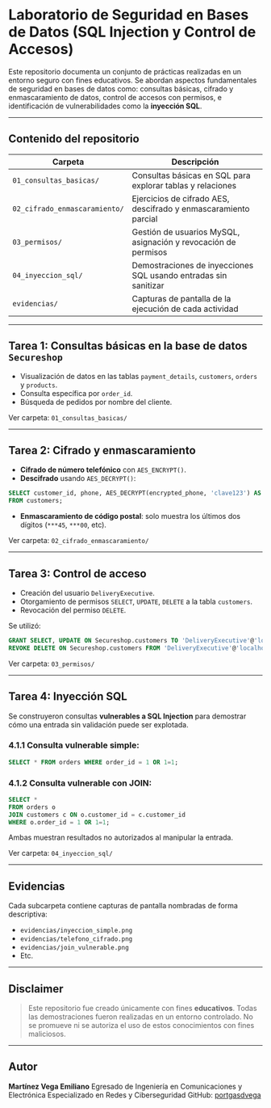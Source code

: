 # Laboratorio de Seguridad en Bases de Datos (SQL Injection y Control de Accesos)

Este repositorio documenta un conjunto de prácticas realizadas en un entorno seguro con fines educativos. Se abordan aspectos fundamentales de seguridad en bases de datos como: consultas básicas, cifrado y enmascaramiento de datos, control de accesos con permisos, e identificación de vulnerabilidades como la **inyección SQL**.

---

## Contenido del repositorio

| Carpeta | Descripción |
|--------|-------------|
| `01_consultas_basicas/` | Consultas básicas en SQL para explorar tablas y relaciones |
| `02_cifrado_enmascaramiento/` | Ejercicios de cifrado AES, descifrado y enmascaramiento parcial |
| `03_permisos/` | Gestión de usuarios MySQL, asignación y revocación de permisos |
| `04_inyeccion_sql/` | Demostraciones de inyecciones SQL usando entradas sin sanitizar |
| `evidencias/` | Capturas de pantalla de la ejecución de cada actividad |

---

## Tarea 1: Consultas básicas en la base de datos `Secureshop`

- Visualización de datos en las tablas `payment_details`, `customers`, `orders` y `products`.
- Consulta específica por `order_id`.
- Búsqueda de pedidos por nombre del cliente.

Ver carpeta: `01_consultas_basicas/`

---

## Tarea 2: Cifrado y enmascaramiento

- **Cifrado de número telefónico** con `AES_ENCRYPT()`.
- **Descifrado** usando `AES_DECRYPT()`:

```sql
SELECT customer_id, phone, AES_DECRYPT(encrypted_phone, 'clave123') AS decrypted_phone 
FROM customers;
````

* **Enmascaramiento de código postal**: solo muestra los últimos dos dígitos (`***45`, `***00`, etc).

Ver carpeta: `02_cifrado_enmascaramiento/`

---

## Tarea 3: Control de acceso

* Creación del usuario `DeliveryExecutive`.
* Otorgamiento de permisos `SELECT`, `UPDATE`, `DELETE` a la tabla `customers`.
* Revocación del permiso `DELETE`.

Se utilizó:

```sql
GRANT SELECT, UPDATE ON Secureshop.customers TO 'DeliveryExecutive'@'localhost';
REVOKE DELETE ON Secureshop.customers FROM 'DeliveryExecutive'@'localhost';
```

Ver carpeta: `03_permisos/`

---

## Tarea 4: Inyección SQL

Se construyeron consultas **vulnerables a SQL Injection** para demostrar cómo una entrada sin validación puede ser explotada.

### 4.1.1 Consulta vulnerable simple:

```sql
SELECT * FROM orders WHERE order_id = 1 OR 1=1;
```

### 4.1.2 Consulta vulnerable con JOIN:

```sql
SELECT * 
FROM orders o
JOIN customers c ON o.customer_id = c.customer_id
WHERE o.order_id = 1 OR 1=1;
```

Ambas muestran resultados no autorizados al manipular la entrada.

Ver carpeta: `04_inyeccion_sql/`

---

## Evidencias

Cada subcarpeta contiene capturas de pantalla nombradas de forma descriptiva:

* `evidencias/inyeccion_simple.png`
* `evidencias/telefono_cifrado.png`
* `evidencias/join_vulnerable.png`
* Etc.

---

## Disclaimer

> Este repositorio fue creado únicamente con fines **educativos**.
> Todas las demostraciones fueron realizadas en un entorno controlado.
> No se promueve ni se autoriza el uso de estos conocimientos con fines maliciosos.

---

## Autor

**Martínez Vega Emiliano**
Egresado de Ingeniería en Comunicaciones y Electrónica
Especializado en Redes y Ciberseguridad
GitHub: [portgasdvega](https://github.com/portgasdvega)

```
